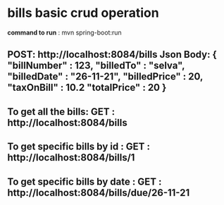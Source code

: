 # bills basic crud operation

**command to run** : mvn spring-boot:run

POST: http://localhost:8084/bills
**Json Body:**
{
	"billNumber" : 123,
	"billedTo" : "selva",
	"billedDate" : "26-11-21",
	"billedPrice" : 20,
	"taxOnBill" : 10.2
	"totalPrice" : 20
}
------------------------------------------
To get all the bills:
GET : http://localhost:8084/bills
------------------------------------------
To get specific bills by id :
GET : http://localhost:8084/bills/1
------------------------------------------
To get specific bills by date : 
GET : http://localhost:8084/bills/due/26-11-21
------------------------------------------
